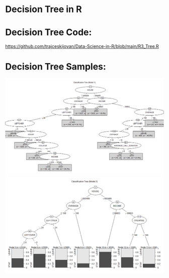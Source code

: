 # Decision Tree in R

# Decision Tree Code:
https://github.com/trajceskijovan/Data-Science-in-R/blob/main/R3_Tree.R

# Decision Tree Samples:
![](samples/Tree1.png)
![](samples/Tree2.png)

